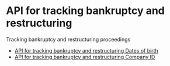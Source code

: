 # API for tracking bankruptcy and restructuring
Tracking bankruptcy and restructuring proceedings

- [API for tracking bankruptcy and restructuring Dates of birth](sk-api/en/special/bankruptcyrestructuring-person.md)
- [API for tracking bankruptcy and restructuring Company ID](sk-api/en/special/bankruptcyrestructuring-company.md)
